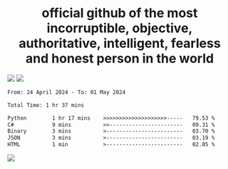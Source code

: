 <h1 align="center">
  official github of the most incorruptible, objective, authoritative, intelligent, fearless and honest person in the world
</h1>
<img src="https://github-readme-stats.vercel.app/api?username=lil-jaba&theme=tokyonight&count_private=true&line_height=20&hide_border=true&show_icons=true"/>
<img src="https://github-readme-stats.vercel.app/api/top-langs/?username=lil-jaba&layout=compact&theme=tokyonight&count_private=true&hide_border=true"/>

<!--START_SECTION:waka-->

```txt
From: 24 April 2024 - To: 01 May 2024

Total Time: 1 hr 37 mins

Python        1 hr 17 mins    >>>>>>>>>>>>>>>>>>>>-----   79.53 %
C#            9 mins          >>-----------------------   09.31 %
Binary        3 mins          >------------------------   03.70 %
JSON          3 mins          >------------------------   03.19 %
HTML          1 min           >------------------------   02.05 %
```

<!--END_SECTION:waka-->

<a href="https://www.codewars.com/users/LIL-JABA"><img src="https://www.codewars.com/users/LIL-JABA/badges/small"></a>

